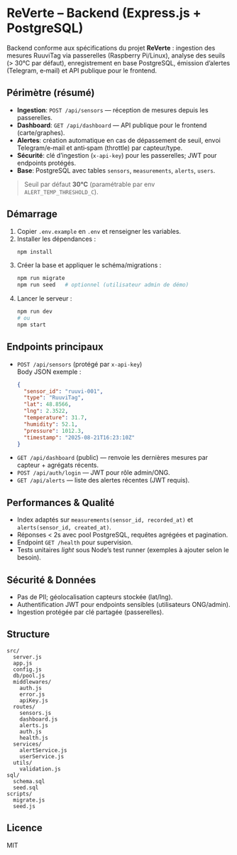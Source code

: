 # ReVerte – Backend (Express.js + PostgreSQL)

Backend conforme aux spécifications du projet **ReVerte** : ingestion des mesures RuuviTag via passerelles (Raspberry Pi/Linux), analyse des seuils (> 30°C par défaut), enregistrement en base PostgreSQL, émission d’alertes (Telegram, e‑mail) et API publique pour le frontend.

## Périmètre (résumé)
- **Ingestion**: `POST /api/sensors` — réception de mesures depuis les passerelles.
- **Dashboard**: `GET /api/dashboard` — API publique pour le frontend (carte/graphes).
- **Alertes**: création automatique en cas de dépassement de seuil, envoi Telegram/e‑mail et anti‑spam (throttle) par capteur/type.
- **Sécurité**: clé d’ingestion (`x-api-key`) pour les passerelles; JWT pour endpoints protégés.
- **Base**: PostgreSQL avec tables `sensors`, `measurements`, `alerts`, `users`.

> Seuil par défaut **30°C** (paramétrable par env `ALERT_TEMP_THRESHOLD_C`).

## Démarrage
1. Copier `.env.example` en `.env` et renseigner les variables.
2. Installer les dépendances :
   ```bash
   npm install
   ```
3. Créer la base et appliquer le schéma/migrations :
   ```bash
   npm run migrate
   npm run seed   # optionnel (utilisateur admin de démo)
   ```
4. Lancer le serveur :
   ```bash
   npm run dev
   # ou
   npm start
   ```

## Endpoints principaux
- `POST /api/sensors` (protégé par `x-api-key`)  
  Body JSON exemple :
  ```json
  {
    "sensor_id": "ruuvi-001",
    "type": "RuuviTag",
    "lat": 48.8566,
    "lng": 2.3522,
    "temperature": 31.7,
    "humidity": 52.1,
    "pressure": 1012.3,
    "timestamp": "2025-08-21T16:23:10Z"
  }
  ```
- `GET /api/dashboard` (public) — renvoie les dernières mesures par capteur + agrégats récents.
- `POST /api/auth/login` — JWT pour rôle admin/ONG.
- `GET /api/alerts` — liste des alertes récentes (JWT requis).

## Performances & Qualité
- Index adaptés sur `measurements(sensor_id, recorded_at)` et `alerts(sensor_id, created_at)`.
- Réponses < 2s avec pool PostgreSQL, requêtes agrégées et pagination.
- Endpoint `GET /health` pour supervision.
- Tests unitaires *light* sous Node’s test runner (exemples à ajouter selon le besoin).

## Sécurité & Données
- Pas de PII; géolocalisation capteurs stockée (lat/lng).
- Authentification JWT pour endpoints sensibles (utilisateurs ONG/admin).
- Ingestion protégée par clé partagée (passerelles).

## Structure
```
src/
  server.js
  app.js
  config.js
  db/pool.js
  middlewares/
    auth.js
    error.js
    apiKey.js
  routes/
    sensors.js
    dashboard.js
    alerts.js
    auth.js
    health.js
  services/
    alertService.js
    userService.js
  utils/
    validation.js
sql/
  schema.sql
  seed.sql
scripts/
  migrate.js
  seed.js
```

## Licence
MIT
